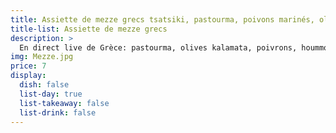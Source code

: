 ```yaml
---
title: Assiette de mezze grecs tsatsiki, pastourma, poivons marinés, olives kalamata
title-list: Assiette de mezze grecs
description: >
  En direct live de Grèce: pastourma, olives kalamata, poivrons, hoummous, fromage grec.
img: Mezze.jpg
price: 7
display:
  dish: false
  list-day: true
  list-takeaway: false
  list-drink: false
---
```

